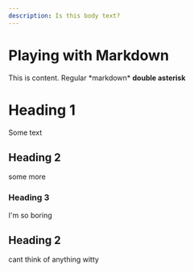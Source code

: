 ```yaml
---
description: Is this body text?
---
```


# Playing with Markdown

This is content.  Regular \*markdown\* **double asterisk**

# Heading 1

Some text

## Heading 2

some more

### Heading 3

I'm so boring

## Heading 2

cant think of anything witty





